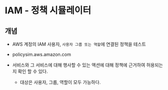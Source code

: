 # IAM - 정책 시뮬레이터

## 개념

- AWS 계정의 IAM 사용자, `사용자 그룹 또는 역할`에 연결된 정책을 테스트

- policysim.aws.amazon.com

- 서비스와 그 서비스에 대해 행사할 수 있는 액션에 대해 정책에 근거하여 허용되는지 확인 할 수 있다.

    - 대상은 사용자, 그룹, 역할이 모두 가능하다.